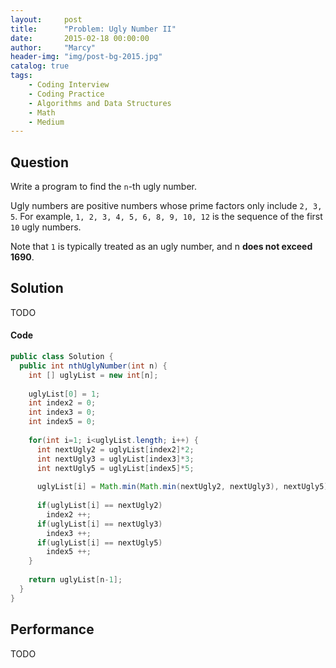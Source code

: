 ```yaml
---
layout:     post
title:      "Problem: Ugly Number II"
date:       2015-02-18 00:00:00
author:     "Marcy"
header-img: "img/post-bg-2015.jpg"
catalog: true
tags:
    - Coding Interview
    - Coding Practice
    - Algorithms and Data Structures
    - Math
    - Medium
---
```


## Question

Write a program to find the `n`-th ugly number.

Ugly numbers are positive numbers whose prime factors only include `2, 3, 5`. For example, `1, 2, 3, 4, 5, 6, 8, 9, 10, 12` is the sequence of the first `10` ugly numbers.

Note that `1` is typically treated as an ugly number, and n **does not exceed 1690**.

## Solution
TODO

#### Code
```java
public class Solution {
  public int nthUglyNumber(int n) {
    int [] uglyList = new int[n];
    
    uglyList[0] = 1;
    int index2 = 0;
    int index3 = 0;
    int index5 = 0;
    
    for(int i=1; i<uglyList.length; i++) {
      int nextUgly2 = uglyList[index2]*2;
      int nextUgly3 = uglyList[index3]*3;
      int nextUgly5 = uglyList[index5]*5;
      
      uglyList[i] = Math.min(Math.min(nextUgly2, nextUgly3), nextUgly5);
      
      if(uglyList[i] == nextUgly2) 
        index2 ++;
      if(uglyList[i] == nextUgly3) 
        index3 ++;
      if(uglyList[i] == nextUgly5) 
        index5 ++; 
    }
    
    return uglyList[n-1];
  }
}
```

## Performance
TODO
